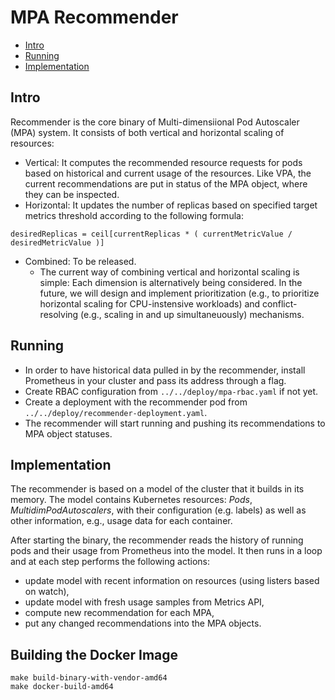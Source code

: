 # MPA Recommender

- [Intro](#intro)
- [Running](#running)
- [Implementation](#implementation)

## Intro

Recommender is the core binary of Multi-dimensiional Pod Autoscaler (MPA) system.
It consists of both vertical and horizontal scaling of resources:
- Vertical: It computes the recommended resource requests for pods based on historical and current usage of the resources. Like VPA, the current recommendations are put in status of the MPA object, where they can be inspected.
- Horizontal: It updates the number of replicas based on specified target metrics threshold according to the following formula:

```
desiredReplicas = ceil[currentReplicas * ( currentMetricValue / desiredMetricValue )]
```

- Combined: To be released.
  - The current way of combining vertical and horizontal scaling is simple: Each dimension is alternatively being considered. In the future, we will design and implement prioritization (e.g., to prioritize horizontal scaling for CPU-instensive workloads) and conflict-resolving (e.g., scaling in and up simultaneuously) mechanisms.

## Running

* In order to have historical data pulled in by the recommender, install Prometheus in your cluster and pass its address through a flag.
* Create RBAC configuration from `../../deploy/mpa-rbac.yaml` if not yet.
* Create a deployment with the recommender pod from `../../deploy/recommender-deployment.yaml`.
* The recommender will start running and pushing its recommendations to MPA object statuses.

## Implementation

The recommender is based on a model of the cluster that it builds in its memory.
The model contains Kubernetes resources: *Pods*, *MultidimPodAutoscalers*, with their configuration (e.g. labels) as well as other information, e.g., usage data for each container.

After starting the binary, the recommender reads the history of running pods and their usage from Prometheus into the model.
It then runs in a loop and at each step performs the following actions:

* update model with recent information on resources (using listers based on watch),
* update model with fresh usage samples from Metrics API,
* compute new recommendation for each MPA,
* put any changed recommendations into the MPA objects.

## Building the Docker Image

```
make build-binary-with-vendor-amd64
make docker-build-amd64
```
